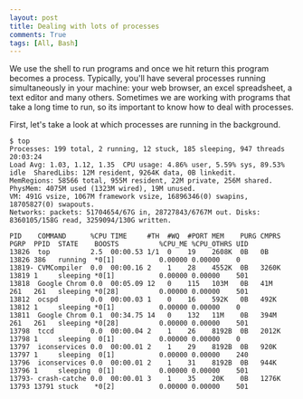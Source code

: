 ```yaml
---
layout: post
title: Dealing with lots of processes
comments: True
tags: [All, Bash]
---
```


We use the shell to run programs and once we hit return this program becomes a process. Typically, you'll have several processes running simultaneously in your machine: your web browser, an excel spreadsheet, a text editor and many others. Sometimes we are working with programs that take a long time to run, so its important to know how to deal with processes.

First, let's take a look at which processes are running in the background.

```
$ top
Processes: 199 total, 2 running, 12 stuck, 185 sleeping, 947 threads                                                     20:03:24
Load Avg: 1.03, 1.12, 1.35  CPU usage: 4.86% user, 5.59% sys, 89.53% idle  SharedLibs: 12M resident, 9264K data, 0B linkedit.
MemRegions: 58566 total, 955M resident, 22M private, 256M shared. PhysMem: 4075M used (1323M wired), 19M unused.
VM: 491G vsize, 1067M framework vsize, 16896346(0) swapins, 18705827(0) swapouts.
Networks: packets: 51704654/67G in, 28727843/6767M out. Disks: 8360105/158G read, 3259094/130G written.

PID    COMMAND      %CPU TIME     #TH  #WQ  #PORT MEM    PURG CMPRS  PGRP  PPID  STATE    BOOSTS          %CPU_ME %CPU_OTHRS UID
13826  top          2.5  00:00.53 1/1  0    19    2608K  0B   0B     13826 386   running  *0[1]           0.00000 0.00000    0
13819- CVMCompiler  0.0  00:00.16 2    1    28    4552K  0B   3260K  13819 1     sleeping *0[1]           0.00000 0.00000    501
13818  Google Chrom 0.0  00:05.09 12   0    115   103M   0B   41M    261   261   sleeping *0[28]          0.00000 0.00000    501
13812  ocspd        0.0  00:00.03 1    0    16    592K   0B   492K   13812 1     sleeping *0[1]           0.00000 0.00000    0
13811  Google Chrom 0.1  00:34.75 14   0    132   11M    0B   394M   261   261   sleeping *0[28]          0.00000 0.00000    501
13798  tccd         0.0  00:00.04 2    1    26    8192B  0B   2012K  13798 1     sleeping  0[1]           0.00000 0.00000    0
13797  iconservices 0.0  00:00.01 2    1    29    8192B  0B   920K   13797 1     sleeping  0[1]           0.00000 0.00000    240
13796  iconservices 0.0  00:00.01 2    1    31    8192B  0B   944K   13796 1     sleeping  0[1]           0.00000 0.00000    501
13793- crash-catche 0.0  00:00.01 3    1    35    20K    0B   1276K  13793 13791 stuck    *0[2]           0.00000 0.00000    501

```
